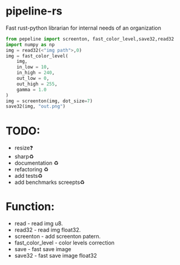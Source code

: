 # pipeline-rs
Fast rust-python librarian for internal needs of an organization
```py
from pepeline import screenton, fast_color_level,save32,read32
import numpy as np
img = read32(<"img path">,0)
img = fast_color_level(
    img,     
    in_low = 10,
    in_high = 240,
    out_low = 0,
    out_high = 255,
    gamma = 1.0
)
img = screenton(img, dot_size=7)
save32(img, "out.png")
```
# TODO:
- resize❓
- sharp♻️
- documentation ♻️
- refactoring ♻️
- add tests♻️
- add benchmarks screepts♻️
# Function:
- read - read img u8.
- read32 - read img float32.
- screenton - add screenton patern.
- fast_color_level - color levels correction
- save - fast save image
- save32 - fast save image float32
